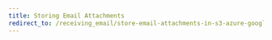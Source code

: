 ```yaml
---
title: Storing Email Attachments
redirect_to: /receiving_email/store-email-attachments-in-s3-azure-google-storage/
---
```

